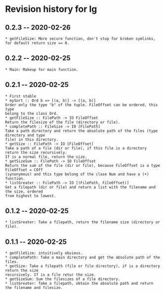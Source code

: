 # Revision history for lg	

## 0.2.3 -- 2020-02-26
	* getFileSize: More secure function, don't stop for broken symlinks, for default return size == 0.

## 0.2.2 -- 2020-02-25
	* Main: Makeup for main function.
	
## 0.2.1 -- 2020-02-25
	
	* First stable
	* mySort :: Ord b => [(a, b)] -> [(a, b)]
	Order only the type "b" of the tuple. FileOffset can be ordered, this type
	belong to the class Ord.
	* getFileSize :: FilePath -> IO FileOffset
	Return the filesize of the file (directory or file).
	* completePath :: FileSize -> IO [FilePath]
	Take a path directory and return the absolute path of the files (type directory and type
	file) in this directory.
	* getSize :: FilePath -> IO [FileOffset]
	Take a path of a file (dir or file), if this file is a directory return the size recursively.
	If is a normal file, return the size.
	* getSizeSum :: FilePath -> IO FileOffset
	Return the sum of the file (dir or file), because FileOffset is a type FileOffset = COff
	(synonymous) and this type belong of the clase Num and have a (+) function.
	* listGreater :: FilePath -> IO [(FilePath, FileOffset)]
	Get a filepath (dir or file) and return a list with the filename and the size, ordered
	from highest to lowest.
	
## 0.1.2 -- 2020-02-25

	* listGreater: Take a filepath, return the filename size (directory or file).
	
## 0.1.1 -- 2020-02-25

	* getFileSize: intuitively obvious.
	* completePath: Take a main directory and get the absolute path of the files.
	* getSize: Take a filepath (file or file directory), if is a directory return the size
	recursively. If is a file retur the size.
	* getSizeSum: Sum the filesizes of a file directory.
	* listGreater: Take a filepath, obtain the absolute path and return the filename and filesize.
	

